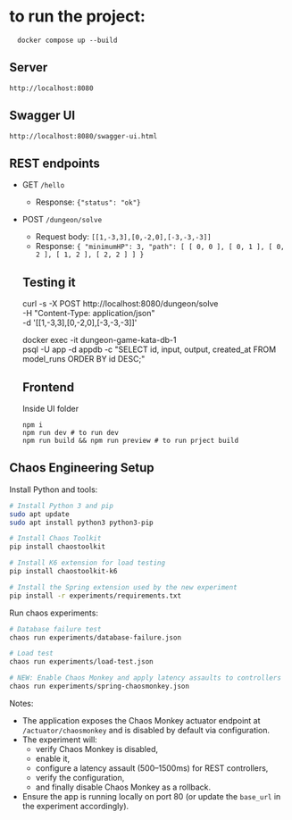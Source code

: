 # to run the project:
```shell
  docker compose up --build
```

## Server

`http://localhost:8080`

## Swagger UI

`http://localhost:8080/swagger-ui.html`

## REST endpoints

- GET `/hello`

  - Response: `{"status": "ok"}`

- POST `/dungeon/solve`

  - Request body: `[[1,-3,3],[0,-2,0],[-3,-3,-3]]`
  - Response: `{ "minimumHP": 3, "path": [ [ 0, 0 ], [ 0, 1 ], [ 0, 2 ], [ 1, 2 ], [ 2, 2 ] ] }`

  ## Testing it

  curl -s -X POST http://localhost:8080/dungeon/solve \
   -H "Content-Type: application/json" \
   -d '[[1,-3,3],[0,-2,0],[-3,-3,-3]]'

  docker exec -it dungeon-game-kata-db-1 \
   psql -U app -d appdb -c "SELECT id, input, output, created_at FROM model_runs ORDER BY id DESC;"

  ## Frontend

  Inside UI folder

  ```shell
  npm i
  npm run dev # to run dev
  npm run build && npm run preview # to run prject build
  ```

## Chaos Engineering Setup

Install Python and tools:
```bash
# Install Python 3 and pip
sudo apt update
sudo apt install python3 python3-pip

# Install Chaos Toolkit
pip install chaostoolkit

# Install K6 extension for load testing
pip install chaostoolkit-k6

# Install the Spring extension used by the new experiment
pip install -r experiments/requirements.txt
```

Run chaos experiments:
```bash
# Database failure test
chaos run experiments/database-failure.json

# Load test
chaos run experiments/load-test.json

# NEW: Enable Chaos Monkey and apply latency assaults to controllers
chaos run experiments/spring-chaosmonkey.json
```

Notes:
- The application exposes the Chaos Monkey actuator endpoint at `/actuator/chaosmonkey` and is disabled by default via configuration.
- The experiment will:
  - verify Chaos Monkey is disabled,
  - enable it,
  - configure a latency assault (500–1500ms) for REST controllers,
  - verify the configuration,
  - and finally disable Chaos Monkey as a rollback.
- Ensure the app is running locally on port 80 (or update the `base_url` in the experiment accordingly).
